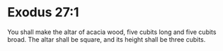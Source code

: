 # Exodus 27:1

You shall make the altar of acacia wood, five cubits long and five cubits broad. The altar shall be square, and its height shall be three cubits.
